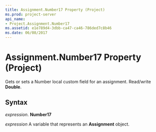 ```yaml
---
title: Assignment.Number17 Property (Project)
ms.prod: project-server
api_name:
- Project.Assignment.Number17
ms.assetid: e1e789d4-3dbb-ca47-ca46-786ded7c8b46
ms.date: 06/08/2017
---
```



# Assignment.Number17 Property (Project)

Gets or sets a Number local custom field for an assignment. Read/write  **Double**.


## Syntax

 _expression_. **Number17**

 _expression_ A variable that represents an **Assignment** object.


